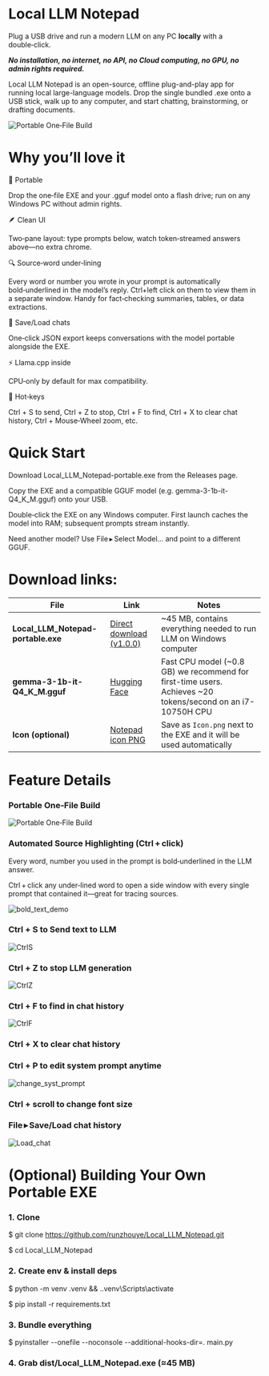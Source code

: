 # Local LLM Notepad
Plug a USB drive and run a modern LLM on any PC **locally** with a double‑click. 

***No installation, no internet, no API, no Cloud computing, no GPU, no admin rights required.***

Local LLM Notepad is an open-source, offline plug-and-play app for running local large-language models. Drop the single bundled .exe onto a USB stick, walk up to any computer, and start chatting, brainstorming, or drafting documents. 


![Portable One‑File Build](Images/Screenshot1.png)


# Why you’ll love it

🔌 Portable

Drop the one‑file EXE and your .gguf model onto a flash drive; run on any Windows PC without admin rights.

🪶 Clean UI

Two‑pane layout: type prompts below, watch token‑streamed answers above—no extra chrome.

🔍 Source‑word under‑lining

Every word or number you wrote in your prompt is automatically bold‑underlined in the model’s reply. Ctrl+left click on them to view them in a separate window. Handy for fact‑checking summaries, tables, or data extractions.

💾 Save/Load chats

One‑click JSON export keeps conversations with the model portable alongside the EXE.

⚡ Llama.cpp inside

CPU‑only by default for max compatibility.

🎹 Hot‑keys

Ctrl + S to send, Ctrl + Z to stop, Ctrl + F to find, Ctrl + X to clear chat history, Ctrl + Mouse‑Wheel zoom, etc.


# Quick Start

Download Local_LLM_Notepad-portable.exe from the Releases page.

Copy the EXE and a compatible GGUF model (e.g. gemma-3-1b-it-Q4_K_M.gguf) onto your USB.

Double‑click the EXE on any Windows computer. First launch caches the model into RAM; subsequent prompts stream instantly.

Need another model? Use File ▸ Select Model… and point to a different GGUF.


# Download links:


| File | Link | Notes |
|------|------|-------|
| **Local_LLM_Notepad-portable.exe** | [Direct download (v1.0.0)](https://github.com/runzhouye/Local_LLM_Notepad/releases/download/v1.0.0/Local_LLM_Notepad_v1.0.0.exe) | ~45 MB, contains everything needed to run LLM on Windows computer |
| **gemma-3-1b-it-Q4_K_M.gguf** | [Hugging Face](https://huggingface.co/ggml-org/gemma-3-1b-it-GGUF/tree/main) | Fast CPU model (~0.8 GB) we recommend for first-time users. Achieves ~20 tokens/second on an i7-10750H CPU |
| **Icon (optional)** | [Notepad icon PNG](https://upload.wikimedia.org/wikipedia/commons/c/c9/Windows_Notepad_icon.png) | Save as `Icon.png` next to the EXE and it will be used automatically |


# Feature Details

### Portable One‑File Build

![Portable One‑File Build](Images/Screenshot1.png)


### Automated Source Highlighting (Ctrl + click)

Every word, number you used in the prompt is bold‑underlined in the LLM answer.  

Ctrl + click any under‑lined word to open a side window with every single prompt that contained it—great for tracing sources.

![bold_text_demo](Images/bold_text_demo.gif)

### Ctrl + S to Send text to LLM

![CtrlS](Images/CtrlS.gif)

### Ctrl + Z to stop LLM generation

![CtrlZ](Images/CtrlZ.gif)

### Ctrl + F to find in chat history

![CtrlF](Images/CtrlF.gif)

### Ctrl + X to clear chat history



### Ctrl + P to edit system prompt anytime

![change_syst_prompt](Images/change_syst_prompt.gif)

### Ctrl + scroll to change font size

### File ▸ Save/Load chat history

![Load_chat](Images/Load_chat.gif)


# (Optional) Building Your Own Portable EXE
### 1. Clone

$ git clone https://github.com/runzhouye/Local_LLM_Notepad.git

$ cd Local_LLM_Notepad

### 2. Create env & install deps

$ python -m venv .venv && .\.venv\Scripts\activate

$ pip install -r requirements.txt

### 3. Bundle everything

$ pyinstaller --onefile --noconsole --additional-hooks-dir=. main.py

### 4. Grab dist/Local_LLM_Notepad.exe (≈45 MB)


